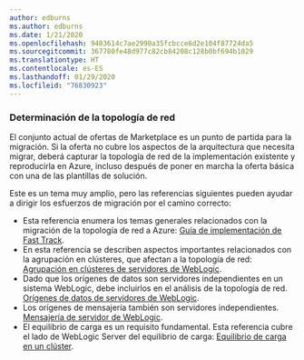 ```yaml
---
author: edburns
ms.author: edburns
ms.date: 1/21/2020
ms.openlocfilehash: 9403614c7ae2990a35fcbcce6d2e104f87724da5
ms.sourcegitcommit: 367780fe48d977c82cb84208c128b0bf694b1029
ms.translationtype: HT
ms.contentlocale: es-ES
ms.lasthandoff: 01/29/2020
ms.locfileid: "76830923"
---
```

### <a name="determine-the-network-topology"></a>Determinación de la topología de red

El conjunto actual de ofertas de Marketplace es un punto de partida para la migración. Si la oferta no cubre los aspectos de la arquitectura que necesita migrar, deberá capturar la topología de red de la implementación existente y reproducirla en Azure, incluso después de poner en marcha la oferta básica con una de las plantillas de solución.

Este es un tema muy amplio, pero las referencias siguientes pueden ayudar a dirigir los esfuerzos de migración por el camino correcto:

* Esta referencia enumera los temas generales relacionados con la migración de la topología de red a Azure: [Guía de implementación de Fast Track](https://docs.oracle.com/en/middleware/fusion-middleware/weblogic-server/12.2.1.4/intro/deploying.html#GUID-E0BE4A3E-44CD-4C95-9540-7A850BF02F6A).
* En esta referencia se describen aspectos importantes relacionados con la agrupación en clústeres, que afectan a la topología de red: [Agrupación en clústeres de servidores de WebLogic](https://docs.oracle.com/en/middleware/fusion-middleware/weblogic-server/12.2.1.4/intro/clustering.html#GUID-E39A18C2-B990-485F-BFB1-0549250FABFE).
* Dado que los orígenes de datos son servidores independientes en un sistema WebLogic, debe incluirlos en el análisis de la topología de red. [Orígenes de datos de servidores de WebLogic](https://docs.oracle.com/en/middleware/fusion-middleware/weblogic-server/12.2.1.4/intro/jdbc.html#GUID-9FD5F552-B2E4-4FEC-8C10-503A08764B52).
* Los orígenes de mensajería también son servidores independientes. [Mensajería de servidor de WebLogic](https://docs.oracle.com/en/middleware/fusion-middleware/weblogic-server/12.2.1.4/intro/jms.html#GUID-3B5F647D-E001-413B-AC6A-1E103BDBA93F).
* El equilibrio de carga es un requisito fundamental. Esta referencia cubre el lado de WebLogic Server del equilibrio de carga: [Equilibrio de carga en un clúster](https://docs.oracle.com/en/middleware/fusion-middleware/weblogic-server/12.2.1.4/clust/load_balancing.html#GUID-B8F6DE4B-1AAC-428B-878B-BFDCE161C054).
